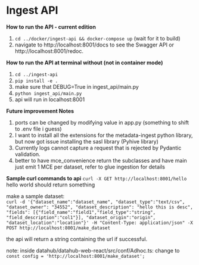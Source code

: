 # Ingest API

**How to run the API - current edition**
1. `cd ../docker/ingest-api && docker-compose up` (wait for it to build)
2. navigate to http://localhost:8001/docs to see the Swagger API or http://localhost:8001/redoc.  

**How to run the API at terminal without (not in container mode)**
1. `cd ../ingest-api`
2. `pip install -e .`
3. make sure that DEBUG=True in ingest_api/main.py
4. `python ingest_api/main.py`
5. api will run in localhost:8001

**Future improvement Notes**  
1. ports can be changed by modifying value in app.py (something to shift to .env file i guess)  
2. I want to install all the extensions for the metadata-ingest python library, but now got issue installing the sasl library (Pyhive library)  
3. Currently logs cannot capture a request that is rejected by Pydantic validation. 
4. better to have mce_convenience return the subclasses and have main just emit 1 MCE per dataset, refer to glue ingestion for details  

**Sample curl commands to api**
`curl -X GET http://localhost:8001/hello` hello world should return something  

make a sample dataset:  
`curl -d '{"dataset_name":"dataset_name", "dataset_type":"text/csv", "dataset_owner": "34552", "dataset_description": "hello this is desc", "fields": [{"field_name":"field1","field_type":"string", "field_description":"col1"}], "dataset_origin":"origin", "dataset_location":"location"}' -H "Content-Type: application/json" -X POST http://localhost:8001/make_dataset`  

the api will return a string containing the url if successful.

note:
inside datahub/datahub-web-react/src/conf/Adhoc.ts:
change to `const config = 'http://localhost:8001/make_dataset';`




